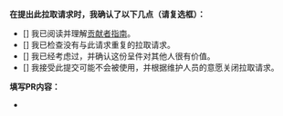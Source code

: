 **在提出此拉取请求时，我确认了以下几点（请复选框）：**

- [] 我已阅读并理解[贡献者指南]()。
- [] 我已检查没有与此请求重复的拉取请求。
- [] 我已经考虑过，并确认这份呈件对其他人很有价值。
- [] 我接受此提交可能不会被使用，并根据维护人员的意愿关闭拉取请求。

**填写PR内容：**

-
